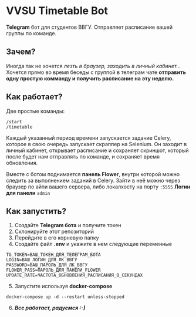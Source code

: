 # VVSU Timetable Bot
__Telegram__ бот для студентов ВВГУ. Отправляет расписание вашей группы по команде.
## Зачем?
Иногда так не хочется _лезть в браузер, заходить в личный кабинет..._
Хочется прямо во время беседы с группой в телеграм чате __отправить одну 
простую комманду и получить расписание на эту неделю.__
## Как работает?
Две простые команды:
```
/start
/timetable
```
Каждый указанный период времени запускается задание Celery,
которое в свою очередь запускает скраппер на Selenium.
Он заходит в личный кабинет, открывает расписание и сохраняет скриншот,
который после будет нам отправлять по команде, и сохраняет время обновления.

Вместе с ботом поднимается __панель Flower__, внутри которой можно следить за выполнением
заданий в Celery. Зайти в неё можно через браузер по айпи вашего сервера, либо локалхосту на порту `:5555`
__Логин для панели__ `admin`
## Как запустить?
1. Создайте __Telegram бота__ и получите токен
2. Склонируйте этот репозиторий
3. Перейдите в его корневую папку
4. Создайте файл __.env__ и укажите в нем следующие переменные
```dotenv
TG_TOKEN=ВАШ_ТОКЕН_ДЛЯ_ТЕЛЕГРАМ_БОТА
LOGIN=ВАШ_ЛОГИН_ДЛЯ_ЛК_ВВГУ
PASSWORD=ВАШ_ПАРОЛЬ_ДЛЯ_ЛК_ВВГУ
FLOWER_PASS=ПАРОЛЬ_ДЛЯ_ПАНЕЛИ_FLOWER
UPDATE_RATE=ЧАСТОТА_ОБНОВЛЕНИЯ_РАСПИСАНИЯ_В_СЕКУНДАХ
```
5. Запустите используя __docker-compose__ 
```commandline
docker-compose up -d --restart unless-stopped
```
6. ***Все работает, радуемся :-)***